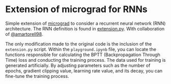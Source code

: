 # Extension of micrograd for RNNs

Simple extension of [micrograd](https://github.com/karpathy/micrograd) to consider a recurrent neural network (RNN) architecture. The RNN definition is found in [extension.py](extension.py). With collaboration of [@amartorell98](https://github.com/amartorell98).

The only modification made to the original code is the inclusion of the `extension.py` script. Within the `playground.ipynb` file, you can locate the functions responsible for calculating the BPTT (Backpropagation Through Time) loss and conducting the training process. The data used for training is generated artificially. By adjusting parameters such as the number of epochs, gradient clipping value, learning rate value, and its decay, you can fine-tune the training process.
